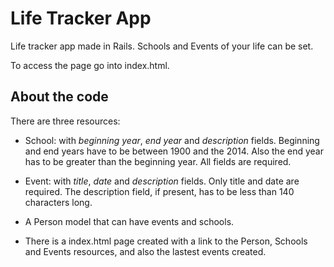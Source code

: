 # Life Tracker App

Life tracker app made in Rails. Schools and Events of your life can be set.

To access the page go into index.html.

## About the code
There are three resources:

- School: with _beginning year_, _end year_ and _description_ fields. Beginning and end years have to be between 1900 and the 2014. Also the end year has to be greater than the beginning year. All fields are required.

- Event: with _title_, _date_ and _description_ fields. Only title and date are required. The description field, if present, has to be less than 140 characters long.

- A Person model that can have events and schools.

- There is a index.html page created with a link to the Person, Schools and Events resources, and also the lastest events created.
